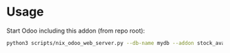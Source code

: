 # Usage

Start Odoo including this addon (from repo root):

```bash
python3 scripts/nix_odoo_web_server.py --db-name mydb --addon stock_available_unreserved
```
